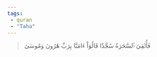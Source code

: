 ```yaml
---
tags: 
 - quran 
 - "Taha"
---
```


> فَأُلۡقِيَ ٱلسَّحَرَةُ سُجَّدٗا قَالُوٓاْ ءَامَنَّا بِرَبِّ هَٰرُونَ وَمُوسَىٰ
